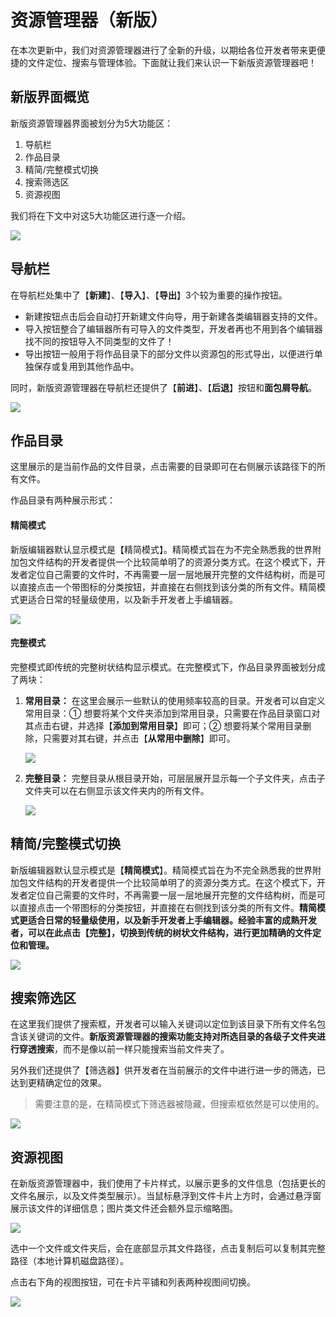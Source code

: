 # 资源管理器（新版）
在本次更新中，我们对资源管理器进行了全新的升级，以期给各位开发者带来更便捷的文件定位、搜索与管理体验。下面就让我们来认识一下新版资源管理器吧！

## 新版界面概览

新版资源管理器界面被划分为5大功能区：
1. 导航栏
2. 作品目录
3. 精简/完整模式切换
4. 搜索筛选区
5. 资源视图

我们将在下文中对这5大功能区进行逐一介绍。

![](./images/1.png)

## 导航栏

在导航栏处集中了【**新建**】、【**导入**】、【**导出**】3个较为重要的操作按钮。

+ 新建按钮点击后会自动打开新建文件向导，用于新建各类编辑器支持的文件。
+ 导入按钮整合了编辑器所有可导入的文件类型，开发者再也不用到各个编辑器找不同的按钮导入不同类型的文件了！
+ 导出按钮一般用于将作品目录下的部分文件以资源包的形式导出，以便进行单独保存或复用到其他作品中。

同时，新版资源管理器在导航栏还提供了【**前进**】、【**后退**】按钮和**面包屑导航**。

![](./images/2.gif)

## 作品目录
这里展示的是当前作品的文件目录，点击需要的目录即可在右侧展示该路径下的所有文件。

作品目录有两种展示形式：

#### 精简模式
新版编辑器默认显示模式是【精简模式】。精简模式旨在为不完全熟悉我的世界附加包文件结构的开发者提供一个比较简单明了的资源分类方式。在这个模式下，开发者定位自己需要的文件时，不再需要一层一层地展开完整的文件结构树，而是可以直接点击一个带图标的分类按钮，并直接在右侧找到该分类的所有文件。精简模式更适合日常的轻量级使用，以及新手开发者上手编辑器。

 ![](./images/6.png)

#### 完整模式
完整模式即传统的完整树状结构显示模式。在完整模式下，作品目录界面被划分成了两块：
1. **常用目录：** 在这里会展示一些默认的使用频率较高的目录。开发者可以自定义常用目录：① 想要将某个文件夹添加到常用目录，只需要在作品目录窗口对其点击右键，并选择【**添加到常用目录**】即可；② 想要将某个常用目录删除，只需要对其右键，并点击【**从常用中删除**】即可。

    ![](./images/4.png)

2. **完整目录：** 完整目录从根目录开始，可层层展开显示每一个子文件夹，点击子文件夹可以在右侧显示该文件夹内的所有文件。
   
   ![](./images/5.png)

## 精简/完整模式切换

新版编辑器默认显示模式是【**精简模式**】。精简模式旨在为不完全熟悉我的世界附加包文件结构的开发者提供一个比较简单明了的资源分类方式。在这个模式下，开发者定位自己需要的文件时，不再需要一层一层地展开完整的文件结构树，而是可以直接点击一个带图标的分类按钮，并直接在右侧找到该分类的所有文件。**精简模式更适合日常的轻量级使用，以及新手开发者上手编辑器。经验丰富的成熟开发者，可以在此点击【完整】，切换到传统的树状文件结构，进行更加精确的文件定位和管理。**

![](./images/3.gif)

## 搜索筛选区

在这里我们提供了搜索框，开发者可以输入关键词以定位到该目录下所有文件名包含该关键词的文件。**新版资源管理器的搜索功能支持对所选目录的各级子文件夹进行穿透搜索**，而不是像以前一样只能搜索当前文件夹了。

另外我们还提供了【筛选器】供开发者在当前展示的文件中进行进一步的筛选，已达到更精确定位的效果。
  > 需要注意的是，在精简模式下筛选器被隐藏，但搜索框依然是可以使用的。
  
![](./images/7.gif)

## 资源视图

在新版资源管理器中，我们使用了卡片样式，以展示更多的文件信息（包括更长的文件名展示，以及文件类型展示）。当鼠标悬浮到文件卡片上方时，会通过悬浮窗展示该文件的详细信息；图片类文件还会额外显示缩略图。

![](./images/8.png)

选中一个文件或文件夹后，会在底部显示其文件路径，点击复制后可以复制其完整路径（本地计算机磁盘路径）。

点击右下角的视图按钮，可在卡片平铺和列表两种视图间切换。

![](./images/9.gif)

